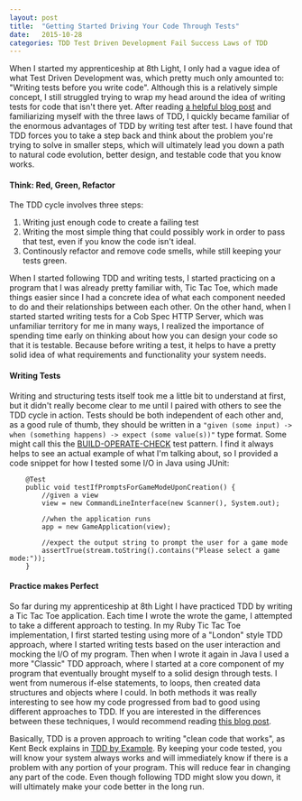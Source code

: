 ```yaml
---
layout: post
title:  "Getting Started Driving Your Code Through Tests"
date:   2015-10-28
categories: TDD Test Driven Development Fail Success Laws of TDD
---
```

When I started my apprenticeship at 8th Light, I only had a vague idea of what Test Driven Development was, which pretty much only amounted to: "Writing tests before you write code". Although this is a relatively simple concept, I still struggled trying to wrap my head around the idea of writing tests for code that isn't there yet. After reading [a helpful blog post](http://butunclebob.com/ArticleS.UncleBob.TheThreeRulesOfTdd) and familiarizing myself with the three laws of TDD, I quickly became familiar of the enormous advantages of TDD by writing test after test. I have found that TDD forces you to take a step back and think about the problem you're trying to solve in smaller steps, which will ultimately lead you down a path to natural code evolution, better design, and testable code that you know works.

#### Think: Red, Green, Refactor

The TDD cycle involves three steps:

1. Writing just enough code to create a failing test
2. Writing the most simple thing that could possibly work in order to pass that test, even if you know the code isn't ideal.
3. Continously refactor and remove code smells, while still keeping your tests green.

When I started following TDD and writing tests, I started practicing on a program that I was already pretty familiar with, Tic Tac Toe, which made things easier since I had a concrete idea of what each component needed to do and their relationships between each other. On the other hand, when I started started writing tests for a Cob Spec HTTP Server, which was unfamiliar territory for me in many ways, I realized the importance of spending time early on thinking about how you can design your code so that it is testable. Because before writing a test, it helps to have a pretty solid idea of what requirements and functionality your system needs.

#### Writing Tests

Writing and structuring tests itself took me a little bit to understand at first, but it didn't really become clear to me until I paired with others to see the TDD cycle in action. Tests should be both independent of each other and, as a good rule of thumb, they should be written in a `"given (some input) -> when (something happens) -> expect (some value(s))"` type format. Some might call this the [BUILD-OPERATE-CHECK](https://blog.8thlight.com/micah-martin/2006/11/12/boc.html) test pattern. I find it always helps to see an actual example of what I'm talking about, so I provided a code snippet for how I tested some I/O in Java using JUnit:

```text 2/3
    @Test
    public void testIfPromptsForGameModeUponCreation() {
        //given a view
        view = new CommandLineInterface(new Scanner(), System.out);

        //when the application runs
        app = new GameApplication(view);

        //expect the output string to prompt the user for a game mode
        assertTrue(stream.toString().contains("Please select a game mode:"));
    }
```

#### Practice makes Perfect

So far during my apprenticeship at 8th Light I have practiced TDD by writing a Tic Tac Toe application. Each time I wrote the wrote the game, I attempted to take a different approach to testing. In my Ruby Tic Tac Toe implementation, I first started testing using more of a "London" style TDD approach, where I started writing tests based on the user interaction and mocking the I/O of my program. Then when I wrote it again in Java I used a more "Classic" TDD approach, where I started at a core component of my program that eventually brought myself to a solid design through tests. I went from numerous if-else statements, to loops, then created data structures and objects where I could. In both methods it was really interesting to see how my code progressed from bad to good using different approaches to TDD. If you are interested in the differences between these techniques, I would recommend reading [this blog post](http://codemanship.co.uk/parlezuml/blog/?postid=987).

Basically, TDD is a proven approach to writing "clean code that works", as Kent Beck explains in [TDD by Example](http://www.amazon.com/Test-Driven-Development-By-Example/dp/0321146530). By keeping your code tested, you will know your system always works and will immediately know if there is a problem with any portion of your program. This will reduce fear in changing any part of the code. Even though following TDD might slow you down, it will ultimately make your code better in the long run.
